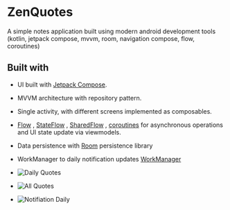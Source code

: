 # ZenQuotes

A simple notes application built using modern android development tools (kotlin, jetpack compose,
mvvm, room, navigation compose, flow, coroutines)

## Built with

* UI built with [Jetpack Compose](https://developer.android.com/jetpack/compose).
* MVVM architecture with repository pattern.
* Single activity, with different screens implemented as composables.
* [Flow](https://developer.android.com/kotlin/flow)
  , [StateFlow](https://developer.android.com/kotlin/flow/stateflow-and-sharedflow)
  , [SharedFlow](https://developer.android.com/kotlin/flow/stateflow-and-sharedflow)
  , [coroutines](https://developer.android.com/kotlin/coroutines) for asynchronous operations and UI
  state update via viewmodels.
* Data persistence with [Room](https://developer.android.com/jetpack/androidx/releases/room)
  persistence library
* WorkManager to daily notification updates [WorkManager](https://developer.android.com/reference/androidx/work/WorkManager)


* ![Daily Quotes](https://github.com/user-attachments/assets/40a1e67c-b704-4497-9885-235920a9f5b2)
* ![All Quotes](https://github.com/user-attachments/assets/ae4ead6e-ff53-407b-98b1-379629abb24f)
* ![Notifiation Daily](https://github.com/user-attachments/assets/010d58ea-1e68-4738-bedc-c8ce1e389296)
